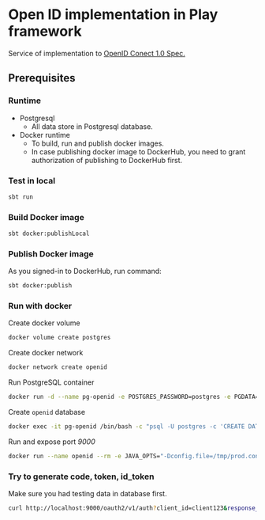 # Open ID implementation in Play framework
Service of implementation to [OpenID Conect 1.0 Spec.](http://openid.net/specs/openid-connect-core-1_0.html)

## Prerequisites
### Runtime
* Postgresql
    - All data store in Postgresql database.
* Docker runtime
    - To build, run and publish docker images.
    - In case publishing docker image to DockerHub, you need to grant authorization of publishing to DockerHub first.

### Test in local
```bash
sbt run
```

### Build Docker image
```bash
sbt docker:publishLocal
```

### Publish Docker image
As you signed-in to DockerHub, run command:
```bash
sbt docker:publish
```

### Run with docker
Create docker volume
```bash
docker volume create postgres
```

Create docker network
```bash
docker network create openid
```

Run PostgreSQL container
```bash
docker run -d --name pg-openid -e POSTGRES_PASSWORD=postgres -e PGDATA=/var/lib/postgresql/data/pgdata -v postgres:/var/lib/postgresql/data --net openid postgres
```

Create `openid` database
```bash
docker exec -it pg-openid /bin/bash -c "psql -U postgres -c 'CREATE DATABASE openid;'"
```

Run and expose port *9000*
```bash
docker run --name openid --rm -e JAVA_OPTS="-Dconfig.file=/tmp/prod.conf" -v ~/Documents/openid_conf:/tmp --net openid -p 9000:9000 royalan/play-open-id-connect
```

### Try to generate code, token, id_token
Make sure you had testing data in database first.
```bash
curl http://localhost:9000/oauth2/v1/auth?client_id=client123&response_type=code%20token%20id_token%20id_token&scope=openid&redirect_uri=https://www.github.com/royalan/play-open-id-connect&nonce=12foifcj1j
```